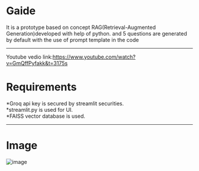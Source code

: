 # Gaide
It is a prototype based on concept RAG(Retrieval-Augmented Generation)developed with help of python. and 5 questions are generated by default with the use of prompt template in the code<hr>
Youtube vedio link:https://www.youtube.com/watch?v=GmQffPyfakk&t=3175s
# Requirements
*Groq api key is secured by streamlit securities.<br>
*streamlit.py is used for UI.<br>
*FAISS vector database is used.<br><hr>
# Image
![image](https://github.com/user-attachments/assets/ed36941b-088e-41f5-8d60-099e0509b0c1)

